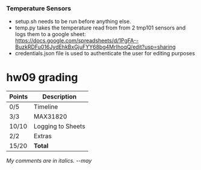 ### Temperature Sensors
- setup.sh needs to be run before anything else. 
- temp.py takes the temperature read from from 2 tmp101 sensors and logs them to a google sheet: <https://docs.google.com/spreadsheets/d/1PgFA--BuzkRDFu016JydEhkBxGjuFYY68bg4MrIhoqQ/edit?usp=sharing>
- credentials.json file is used to authenticate the user for editing purposes

# hw09 grading

| Points      | Description |
| ----------- | ----------- |
|  0/5 | Timeline
|  3/3 | MAX31820
| 10/10 | Logging to Sheets
|  2/2 | Extras
| 15/20 | **Total**

*My comments are in italics. --may*


